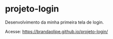 # projeto-login
 Desenvolvimento da minha primeira tela de login.

Acesse: https://brandaolipe.github.io/projeto-login/
